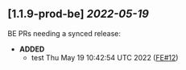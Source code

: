 ## [1.1.9-prod-be] _2022-05-19_

BE PRs needing a synced release:

- **ADDED**
  - test Thu May 19 10:42:54 UTC 2022 ([FE#12])

[FE#12]: https://github.com/cycloidio/youdeploy-frontend-web/pull/12
